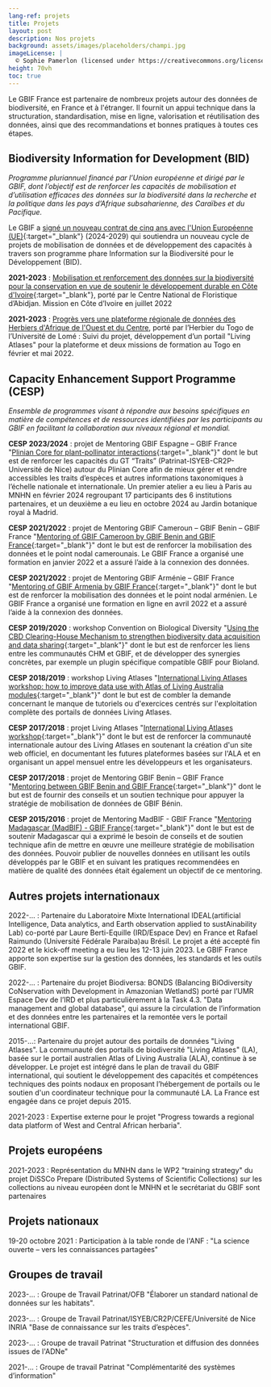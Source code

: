 ```yaml
---
lang-ref: projets
title: Projets
layout: post
description: Nos projets
background: assets/images/placeholders/champi.jpg
imageLicense: |
  © Sophie Pamerlon (licensed under https://creativecommons.org/licenses/by-sa/4.0/)
height: 70vh
toc: true
---
```

<style> .feature-img img {background-color: white; object-fit: fill;}> </style>

Le GBIF France est partenaire de nombreux projets autour des données de biodiversité, en France et à l'étranger. Il fournit un appui technique dans la structuration, standardisation, mise en ligne, valorisation et réutilisation des données, ainsi que des recommandations et bonnes pratiques à toutes ces étapes.

## Biodiversity Information for Development (BID)
_Programme pluriannuel financé par l’Union européenne et dirigé par le GBIF, dont l’objectif est de renforcer les capacités de mobilisation et d’utilisation efficaces des données sur la biodiversité dans la recherche et la politique dans les pays d’Afrique subsaharienne, des Caraïbes et du Pacifique._


Le GBIF a [signé un nouveau contrat de cinq ans avec l'Union Européenne (UE)](https://www.gbif.org/fr/news/4qE7yWIQqUkyGMYVD7Yr4C/lue-renouvelle-le-financement-du-programme-dinformation-sur-la-biodiversite-pour-le-developpement){:target="_blank"} (2024-2029) qui soutiendra un nouveau cycle de projets de mobilisation de données et de développement des capacités à travers son programme phare Information sur la Biodiversité pour le Développement (BID).

**2021-2023** : [Mobilisation et renforcement des données sur la biodiversité pour la conservation en vue de soutenir le développement durable en Côte d'Ivoire](https://www.gbif.org/project/BID-AF2020-128-NAC/mobilization-and-strengthening-of-biodiversity-data-supporting-sustainable-development-in-cote-divoire){:target="_blank"}, porté par le Centre National de Floristique d’Abidjan. Mission en Côte d’Ivoire en juillet 2022

**2021-2023** : [Progrès vers une plateforme régionale de données des Herbiers d'Afrique de l'Ouest et du Centre](https://www.gbif.org/project/BID-AF2020-040-REG/progress-towards-a-regional-data-platform-of-west-and-central-african-herbaria), porté par l’Herbier du Togo de l’Université de Lomé : Suivi du projet, développement d’un portail "Living Atlases" pour la plateforme et deux missions de formation au Togo en février et mai 2022.



## Capacity Enhancement Support Programme (CESP)
_Ensemble de programmes visant à répondre aux besoins spécifiques en matière de compétences et de ressources identifiées par les participants au GBIF en facilitant la collaboration aux niveaux régional et mondial._

**CESP 2023/2024** : projet de Mentoring GBIF Espagne – GBIF France "[Plinian Core for plant-pollinator interactions](https://www.gbif.org/project/CESP2023-011/plinian-core-for-plant-pollinator-interactions){:target="_blank"}" dont le but est de renforcer les capacités du GT “Traits” (Patrinat-ISYEB-CR2P-Université de Nice) autour du Plinian Core afin de mieux gérer et rendre accessibles les traits d’espèces et autres informations taxonomiques à l’échelle nationale et internationale. Un premier atelier a eu lieu à Paris au MNHN en février 2024 regroupant 17 participants des 6 institutions partenaires, et un deuxième a eu lieu en octobre 2024 au Jardin botanique royal à Madrid.

**CESP 2021/2022** : projet de Mentoring GBIF Cameroun – GBIF Benin – GBIF France "[Mentoring of GBIF Cameroon by GBIF Benin and GBIF France](https://www.gbif.org/project/CESP2021-002/mentoring-of-gbif-cameroon-by-gbif-benin-and-gbif-france){:target="_blank"}" dont le but est de renforcer la mobilisation des données et le point nodal camerounais. Le GBIF France a organisé une formation en janvier 2022 et a assuré l’aide à la connexion des données.

**CESP 2021/2022** : projet de Mentoring GBIF Arménie – GBIF France "[Mentoring of GBIF Armenia by GBIF France](https://www.gbif.org/project/CESP2021-010/mentoring-of-gbif-armenia-by-gbif-france){:target="_blank"}" dont le but est de renforcer la mobilisation des données et le point nodal arménien. Le GBIF France a organisé une formation en ligne en avril 2022 et a assuré l’aide à la connexion des données.

**CESP 2019/2020** : workshop Convention on Biological Diversity "[Using the CBD Clearing-House Mechanism to strengthen biodiversity data acquisition and data sharing](https://www.gbif.org/project/79ZRBGx5dNXYpR2ijHKebK/using-the-cbd-clearing-house-mechanism-to-strengthen-biodiversity-data-acquisition-and-data-sharing){:target="_blank"}" dont le but est de renforcer les liens entre les communautés CHM et GBIF, et de développer des synergies concrètes, par exemple un plugin spécifique compatible GBIF pour Bioland.

**CESP 2018/2019** : workshop Living Atlases "[International Living Atlases workshop: how to improve data use with Atlas of Living Australia modules](https://www.gbif.org/project/6AxerPwlnacq6S28iK0Gki/international-living-atlases-workshop-how-to-improve-data-use-with-atlas-of-living-australia-modules){:target="_blank"}" dont le but est de combler la demande concernant le manque de tutoriels ou d'exercices centrés sur l'exploitation complète des portails de données Living Atlases.

**CESP 2017/2018** : projet Living Atlases "[International Living Atlases workshop](https://www.gbif.org/project/83337/international-living-atlases-workshop){:target="_blank"}" dont le but est de renforcer la communauté internationale autour des Living Atlases en soutenant la création d'un site web officiel, en documentant les futures plateformes basées sur l'ALA et en organisant un appel mensuel entre les développeurs et les organisateurs.

**CESP 2017/2018** : projet de Mentoring GBIF Benin – GBIF France "[Mentoring between GBIF Benin and GBIF France](https://www.gbif.org/project/83340/mentoring-between-gbif-benin-and-gbif-france){:target="_blank"}" dont le but est de fournir des conseils et un soutien technique pour appuyer la stratégie de mobilisation de données de GBIF Bénin. 

**CESP 2015/2016** : projet de Mentoring MadBIF - GBIF France "[Mentoring Madagascar (MadBIF) - GBIF France](https://www.gbif.org/project/82213/mentoring-madagascar-madbif-gbif-france){:target="_blank"}" dont le but est de soutenir Madagascar qui a exprimé le besoin de conseils et de soutien technique afin de mettre en œuvre une meilleure stratégie de mobilisation des données. Pouvoir publier de nouvelles données en utilisant les outils développés par le GBIF et en suivant les pratiques recommendées en matière de qualité des données était également un objectif de ce mentoring. 

## Autres projets internationaux

2022-... : Partenaire du Laboratoire Mixte International IDEAL(artificial Intelligence, Data analytics, and Earth observation applied to sustAinability Lab) co-porté par Laure Berti-Equille (IRD/Espace Dev) en France et Rafael Raimundo (Université Fédérale Paraiba)au Brésil. Le projet a été accepté fin 2022 et le kick-off meeting a eu lieu les 12-13 juin 2023. Le GBIF France apporte son expertise sur la gestion des données, les standards et les outils GBIF. 

2022-... : Partenaire du projet Biodiversa: BONDS (Balancing BiOdiversity CoNservation with Development in Amazonian WetlandS) porté par l’UMR Espace Dev de l’IRD et plus particulièrement à la Task 4.3. "Data management and global database", qui assure la circulation de l’information et des données entre les partenaires et la remontée vers le portail international GBIF.

2015-...: Partenaire du projet autour des portails de données "Living Atlases". La communauté des portails de biodiversité "Living Atlases" (LA), basée sur le portail australien Atlas of Living Australia (ALA), continue à se développer. Le projet est intégré dans le plan de travail du GBIF international, qui soutient le développement des capacités et compétences techniques des points nodaux en proposant l’hébergement de portails ou le soutien d'un coordinateur technique pour la communauté LA. La France est engagée dans ce projet depuis 2015.

2021-2023 : Expertise externe pour le projet "Progress towards a regional data platform of West and Central African herbaria".
 


## Projets européens

2021-2023 : Représentation du MNHN dans le WP2 "training strategy" du projet DiSSCo Prepare (Distributed Systems of Scientific Collections) sur les collections au niveau européen dont le MNHN et le secrétariat du GBIF sont partenaires


## Projets nationaux

19-20 octobre 2021 : Participation à la table ronde de l'ANF : "La science ouverte – vers les connaissances partagées"

## Groupes de travail

2023-... : Groupe de Travail Patrinat/OFB "Élaborer un standard national de données sur les habitats".

2023-... : Groupe de Travail Patrinat/ISYEB/CR2P/CEFE/Université de Nice INRIA "Base de connaissance sur les traits d’espèces".

2023-... : Groupe de travail Patrinat "Structuration et diffusion des données issues de l'ADNe"

2021-... :  Groupe de travail Patrinat "Complémentarité des systèmes d’information" 


